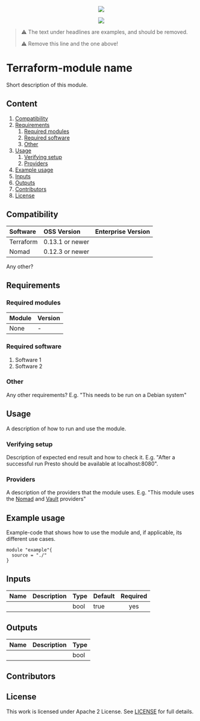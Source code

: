 <!-- markdownlint-disable MD041 -->
<p align="center"><a href="https://github.com/fredrikhgrelland/vagrant-hashistack-template" alt="Built on"><img src="https://img.shields.io/badge/Built%20from%20template-Vagrant--hashistack--template-blue?style=for-the-badge&logo=github"/></a><p align="center"><a href="https://github.com/fredrikhgrelland/vagrant-hashistack" alt="Built on"><img src="https://img.shields.io/badge/Powered%20by%20-Vagrant--hashistack-orange?style=for-the-badge&logo=vagrant"/></a></p></p>

> :warning: The text under headlines are examples, and should be removed.
>
> :warning: Remove this line and the one above!

# Terraform-module name
Short description of this module.

## Content
1. [Compatibility](#compatibility)
2. [Requirements](#requirements)
    1. [Required modules](#required-modules)
    2. [Required software](#required-software)
    3. [Other](#other)
3. [Usage](#usage)
    1. [Verifying setup](#verifying-setup)
    2. [Providers](#providers)
4. [Example usage](#example-usage)
5. [Inputs](#inputs)
6. [Outputs](#outputs)
7. [Contributors](#contributors)
8. [License](#license)

## Compatibility
| Software | OSS Version | Enterprise Version |
|:---|:---|:---|
| Terraform | 0.13.1 or newer ||
| Nomad | 0.12.3 or newer ||

Any other?

## Requirements

### Required modules
| Module | Version |
| :----- | :------ |
| None | - |

### Required software
1. Software 1
2. Software 2

### Other
Any other requirements? E.g. "This needs to be run on a Debian system"

## Usage
A description of how to run and use the module.

### Verifying setup
Description of expected end result and how to check it. E.g. "After a successful run Presto should be available at localhost:8080".

### Providers
A description of the providers that the module uses. E.g. "This module uses the [Nomad](https://registry.terraform.io/providers/hashicorp/nomad/latest/docs) and [Vault](https://registry.terraform.io/providers/hashicorp/vault/latest/docs) providers"

## Example usage
Example-code that shows how to use the module and, if applicable, its different use cases.
```hcl-terraform
module "example"{
  source = "./"
}
```

## Inputs
| Name | Description | Type | Default | Required |
|------|-------------|------|---------|:--------:|
|      |             | bool | true    | yes      |

## Outputs
| Name | Description | Type |
|------|-------------|------|
|      |             | bool |

## Contributors

## License
This work is licensed under Apache 2 License. See [LICENSE](./LICENSE) for full details.
